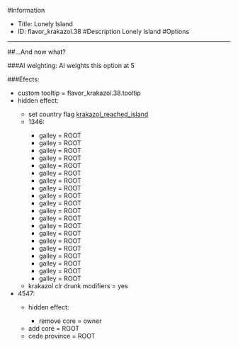 #Information
 - Title: Lonely Island
 - ID: flavor_krakazol.38
#Description
Lonely Island
#Options

___
##...And now what?

###AI weighting:
AI weights this option at 5


###Efects:<ul><li>custom tooltip = flavor_krakazol.38.tooltip</li><li>hidden effect:</li><ul><li>set country flag [krakazol_reached_island](../flags/krakazol_reached_island.md)</li><li>1346:</li><ul><li>galley = ROOT</li><li>galley = ROOT</li><li>galley = ROOT</li><li>galley = ROOT</li><li>galley = ROOT</li><li>galley = ROOT</li><li>galley = ROOT</li><li>galley = ROOT</li><li>galley = ROOT</li><li>galley = ROOT</li><li>galley = ROOT</li><li>galley = ROOT</li><li>galley = ROOT</li><li>galley = ROOT</li><li>galley = ROOT</li><li>galley = ROOT</li><li>galley = ROOT</li><li>galley = ROOT</li><li>galley = ROOT</li><li>galley = ROOT</li></ul><li>krakazol clr drunk modifiers = yes</li></ul><li>4547:</li><ul><li>hidden effect:</li><ul><li>remove core = owner</li></ul><li>add core = ROOT</li><li>cede province = ROOT</li></ul></ul>
